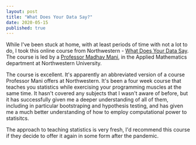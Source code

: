 ```yaml
---
layout: post
title: "What Does Your Data Say?"
date: 2020-05-15
published: true
---
```


While I've been stuck at home, with at least periods of time with not a lot to do, I took this online course from Northwestern - [What Does Your Data Say](https://www.mccormick.northwestern.edu/news/articles/2020/04/what-do-your-data-say.html). The course is led by a [Professor Madhav Mani](https://www.mccormick.northwestern.edu/research-faculty/directory/profiles/mani-madhav.html), in the Applied Mathematics department at Northwestern University.

The course is excellent. It's apparently an abbreviated version of a course Professor Mani offers at Northwestern. It's been a four week course that teaches you statistics while exercising your programming muscles at the same time. It hasn't covered any subjects that I wasn't aware of before, but it has successfully given me a deeper understanding of all of them, including in particular bootstraping and hypothesis testing, and has given me a much better understanding of how to employ computational power to statisitcs.

The approach to teaching statistics is very fresh, I'd recommend this course if they decide to offer it again in some form after the pandemic. 